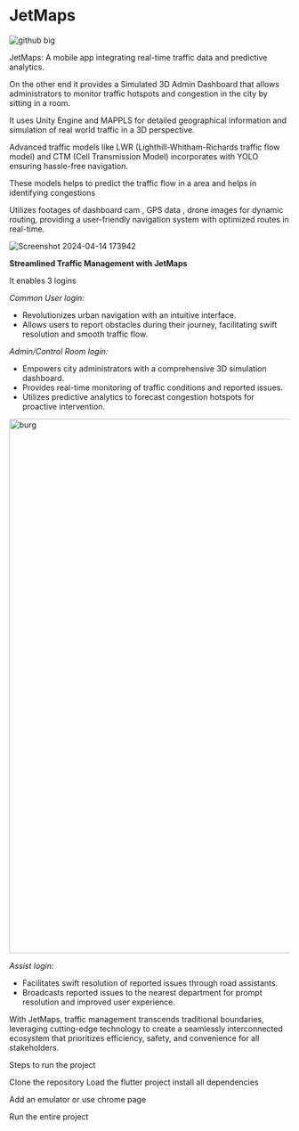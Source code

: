 # JetMaps

![github big](https://github.com/Dhanushprasana/JetMaps/assets/107683252/d53dbf19-ae52-4e78-a048-fc151d2aeabd)



JetMaps: A mobile app integrating real-time traffic data and predictive analytics.

On the other end it provides a Simulated 3D Admin Dashboard that allows administrators to monitor traffic hotspots and congestion in the city by sitting in  a room.

It uses Unity Engine and MAPPLS for detailed geographical information and simulation of real world traffic in a 3D perspective.

Advanced traffic models like LWR (Lighthill-Whitham-Richards traffic flow model) and CTM (Cell Transmission Model) incorporates with YOLO ensuring hassle-free navigation.

These models helps to predict the traffic flow in a area and helps in identifying congestions

Utilizes footages of dashboard cam , GPS data , drone images for dynamic routing, providing a user-friendly navigation system with optimized routes in real-time.

![Screenshot 2024-04-14 173942](https://github.com/Dhanushprasana/JetMaps/assets/107683252/f631b790-d143-4963-962a-222650f18b3e)



**Streamlined Traffic Management with JetMaps**

It enables 3 logins

*Common User login:*

- Revolutionizes urban navigation with an intuitive interface.
- Allows users to report obstacles during their journey, facilitating swift resolution and smooth traffic flow.


*Admin/Control Room login:*

- Empowers city administrators with a comprehensive 3D simulation dashboard.
- Provides real-time monitoring of traffic conditions and reported issues.
- Utilizes predictive analytics to forecast congestion hotspots for proactive intervention.


<img width="960" alt="burg" src="https://github.com/Dhanushprasana/JetMaps/assets/107683252/b746b023-6608-4a65-a5cf-1732ccf306fc">

*Assist login:*

- Facilitates swift resolution of reported issues through road assistants.
- Broadcasts reported issues to the nearest department for prompt resolution and improved user experience.

With JetMaps, traffic management transcends traditional boundaries, leveraging cutting-edge technology to create a seamlessly interconnected ecosystem that prioritizes efficiency, safety, and convenience for all stakeholders.



Steps to run the project

Clone the repository
Load the flutter project 
install all dependencies

Add an emulator 
or 
use chrome page

Run the entire project

 

